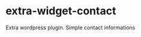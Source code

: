 extra-widget-contact
============================

Extra wordpress plugin. Simple contact informations
